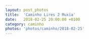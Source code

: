 ```yaml
---
layout: post_photos
title:  'Caminho Lires 2 Muxia'
date:   2018-02-25 20:00:00 +0100
category: caminho
photos: 'photos/caminho/2018-02-25'
---
```


